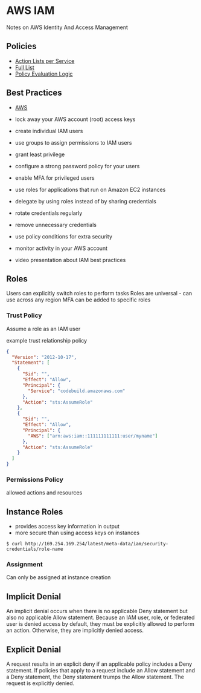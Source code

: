 # AWS IAM
Notes on AWS Identity And Access Management

## Policies

- [Action Lists per Service](http://docs.aws.amazon.com/IAM/latest/UserGuide/reference_policies_actionsconditions.html)
- [Full List](https://docs.aws.amazon.com/IAM/latest/UserGuide/reference_policies_actions-resources-contextkeys.html)
- [Policy Evaluation Logic](https://docs.aws.amazon.com/IAM/latest/UserGuide/reference_policies_evaluation-logic.html#policies_evaluation_example)

## Best Practices
- [AWS](http://docs.aws.amazon.com/IAM/latest/UserGuide/best-practices.html)

- lock away your AWS account (root) access keys
- create individual IAM users
- use groups to assign permissions to IAM users
- grant least privilege
- configure a strong password policy for your users
- enable MFA for privileged users
- use roles for applications that run on Amazon EC2 instances
- delegate by using roles instead of by sharing credentials
- rotate credentials regularly
- remove unnecessary credentials
- use policy conditions for extra security
- monitor activity in your AWS account
- video presentation about IAM best practices

## Roles
Users can explicitly switch roles to perform tasks
Roles are universal - can use across any region
MFA can be added to specific roles

### Trust Policy
Assume a role as an IAM user

example trust relationship policy
```json
{
  "Version": "2012-10-17",
  "Statement": [
    {
      "Sid": "",
      "Effect": "Allow",
      "Principal": {
        "Service": "codebuild.amazonaws.com"
      },
      "Action": "sts:AssumeRole"
    },
    {
      "Sid": "",
      "Effect": "Allow",
      "Principal": {
        "AWS": ["arn:aws:iam::111111111111:user/myname"]
      },
      "Action": "sts:AssumeRole"
    }
  ]
}
```

### Permissions Policy
allowed actions and resources

## Instance Roles
- provides access key information in output
- more secure than using access keys on instances

```console
$ curl http://169.254.169.254/latest/meta-data/iam/security-credentials/role-name
```

### Assignment
Can only be assigned at instance creation

## Implicit Denial
An implicit denial occurs when there is no applicable Deny statement but also
no applicable Allow statement. Because an IAM user, role, or federated user is
denied access by default, they must be explicitly allowed to perform an action.
Otherwise, they are implicitly denied access.

## Explicit Denial
A request results in an explicit deny if an applicable policy includes a Deny
statement. If policies that apply to a request include an Allow statement and a
Deny statement, the Deny statement trumps the Allow statement. The request is
explicitly denied.

